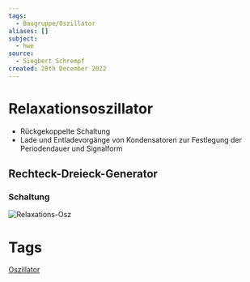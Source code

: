 ```yaml
---
tags:
  - Baugruppe/Oszillator
aliases: []
subject:
  - hwe
source:
  - Siegbert Schrempf
created: 20th December 2022
---
```


# Relaxationsoszillator

- Rückgekoppelte Schaltung
- Lade und Entladevorgänge von Kondensatoren zur Festlegung der Periodendauer und Signalform

## Rechteck-Dreieck-Generator

### Schaltung

![Relaxations-Osz](../assets/Relaxations-Osz.png)

# Tags

[Oszillator](Clock%20Generierung.md)
